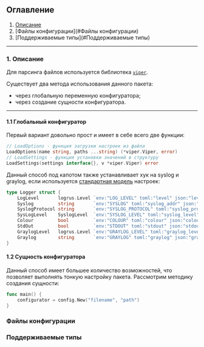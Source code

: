 ## Оглавление
1. [Описание](#Описание)
2. [Файлы конфигурации](#Файлы конфигурации)
3. [Поддерживаемые типы](#Поддерживаемые типы)

---

### 1. Описание

Для парсинга файлов используется библиотека [`viper`](https://github.com/spf13/viper).

Существует два метода использования данного пакета: 
* через глобальную переменную конфигуратора;
* через создание сущности конфигуратора.

<hr>

#### 1.1 Глобальный конфигуратор

Первый вариант довольно прост и имеет в себе всего две функции:
````go
// LoadOptions - функция загрузки настроек из файла
LoadOptions(name string, paths ...string) (*viper.Viper, error)
// LoadSettings - функция установки значений в структуру
LoadSettings(settings interface{}, v *viper.Viper) error
````
Данный способ под капотом также устанавливает хук на syslog и graylog, если используется [стандартная модель](types.go) настроек:

```go
type Logger struct {
	LogLevel       logrus.Level `env:"LOG_LEVEL" toml:"level" json:"level" xml:"level" yaml:"level" default:"debug"`
	Syslog         string       `env:"SYSLOG" toml:"syslog_addr" json:"syslog_addr" xml:"syslog_addr" yaml:"syslog_addr" default:"127.0.0.1:514" validate:"tcp_addr"`
	SyslogProtocol string       `env:"SYSLOG_PROTOCOL" toml:"syslog_protocol" json:"syslog_protocol" xml:"syslog_protocol" yaml:"syslog_protocol" default:"udp" validate:"min=3,max=3"`
	SysLogLevel    SyslogLevel  `env:"SYSLOG_LEVEL" toml:"syslog_level" json:"syslog_level" xml:"syslog_level" yaml:"syslog_level" default:"debug"`
	Colour         bool         `env:"COLOUR" toml:"colour" json:"colour" xml:"colour" yaml:"colour" default:"false"`
	StdOut         bool         `env:"STDOUT" toml:"stdout" json:"stdout" xml:"stdout" yaml:"stdout" default:"true"`
	GraylogLevel   logrus.Level `env:"GRAYLOG_LEVEL" toml:"graylog_level" json:"graylog_level" xml:"graylog_level" yaml:"graylog_level" default:"debug"`
	Graylog        string       `env:"GRAYLOG" toml:"graylog" json:"graylog" xml:"graylog" yaml:"graylog"`
}
```

#### 1.2 Сущность конфигуратора
Данный способ имеет большее количество возможностей, что позволяет выполнять тонкую настройку пакета.
Рассмотрим методику создания сущности:
```go
func main() {
	configurator = config.New("filename", "path")
}
```


### Файлы конфигурации

### Поддерживаемые типы